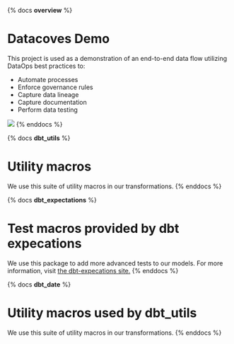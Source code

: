 {% docs __overview__ %}
# Datacoves Demo
This project is used as a demonstration of an end-to-end data flow utilizing DataOps best practices to:
* Automate processes
* Enforce governance rules
* Capture data lineage
* Capture documentation
* Perform data testing

![](https://grmds.org/sites/default/files/inline-images/imdata2021_web_banner_2_0.jpg)
{% enddocs %}



{% docs __dbt_utils__ %}
# Utility macros
We use this suite of utility macros in our transformations.
{% enddocs %}

{% docs __dbt_expectations__ %}
# Test macros provided by dbt expecations
We use this package to add more advanced tests to our models.
For more information, visit 
<a href="https://github.com/calogica/dbt-expectations" target="_blank">the dbt-expecations site.</a>
{% enddocs %}

{% docs __dbt_date__ %}
# Utility macros used by dbt_utils
We use this suite of utility macros in our transformations.
{% enddocs %}